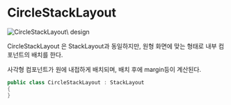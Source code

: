 # CircleStackLayout

![CircleStackLayout\\ design](data/CircleStackLayout.png)

CircleStackLayout 은 StackLayout과 동일하지만, 원형 화면에 맞는 형태로 내부 컴포넌트의 배치를 한다.

사각형 컴포넌트가 원에 내접하게 배치되며, 배치 후에 margin등이 계산된다.

```C#
public class CircleStackLayout : StackLayout
{
}
```
